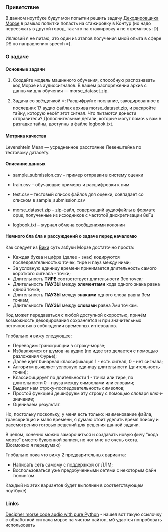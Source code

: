 ### Приветствие

В данном ноутбуке будут мои попытки решить задачу [Декодировщика Морзе](https://www.kaggle.com/competitions/morse-decoder/overview) в рамках попытки попасть на стажировку в Контур (но надо переезжать в другой город, так что на стажировку я не стремлюсь :D)

Иллюзий я не питаю, это один из этапов получения мной опыта в сфере DS по направлению speech =).

### О задаче
#### Основные задачи

1. Создайте модель машинного обучения, способную распознавать код Морзе из аудиосигналов. В вашем распоряжении архив с данными для обучения — morse_dataset.zip.

2. Задача со звёздочкой ⭐: Расшифруйте послание, закодированное в последних 17 аудио файлах архива morse_dataset.zip, и раскройте тайну, которую несёт этот сигнал. Что пытаются донести отправители?
Дополнительные детали, которые могут помочь вам в разгадке тайны, доступны в файле logbook.txt.

#### Метрика качества

Levenshtein Mean — усредненное расстояние Левенштейна по тестовому датасету.

#### Описание данных

- sample_submission.csv – пример отправки в систему оценки

- train.csv – обучающие примеры и расшифровки к ним

- test.csv – тестовый список файлов для оценки, совпадает со списком в sample_submission.csv

- morse_dataset.zip – zip-файл, содержащий аудиофайлы в формате opus, полученные из исходников с частотой дискретизации 8кГц

- logbook.txt – журнал обмена сообщениями колонии

#### Немного бла бла и рассуждений о задаче перед началомю

Как следует из [Вики](https://ru.wikipedia.org/wiki/%D0%90%D0%B7%D0%B1%D1%83%D0%BA%D0%B0_%D0%9C%D0%BE%D1%80%D0%B7%D0%B5) суть азбуки Морзе достаточно проста:

- Каждая буква и цифра (далее - знак) кодируются последовательностью точек, тире и пауз между ними;
- За условную единицу времени принимается длительность самого короткого сигнала - точки;
- Длительность **ТИРЕ** соответствует длительности 3ех точек;
- Длительность **ПАУЗЫ** между **элементами** кода одного знака равна одной точке;
- Длительность **ПАУЗЫ** между **знаками** одного слова равна 3ем точкам;
- Длительность **ПАУЗЫ** между **словами** равна 7ми точкам.


Код может передаваться с любой доступной скоростью, причём возможность декодирования сохраняется и при значительных неточностях в соблюдении временных интервалов.

Глобально я вижу следующее:
- Переводим транскрипции в строку-морзе;
- Избавляемся от шумов на аудио (по идее это делается с помощью разложения Фурье);
- Далее идет бинарная классификация 1 - есть сигнал, 0 - нет сигнала;
- Алгоритм выявляет условную единицу длительности (длительность точки);
- Классифицирует по длительности 1 - точка или тире, по длительности 0 - пауза между символами или словами;
- Выдает нам строку-последовательность символов;
- Простой функцией дешифруем эту строку с помощью словаря ключ-значение;
- Оцениваем результат.

Но, постольку поскольку, у меня есть только: наименование файла, транскрипция и мало времени, я думаю стоит уделить время поиску и рассмотрению готовых решений для решения данной задачи.

В целом, конечно можно заморочиться и создавать новую фичу "кода морзе" вместо буквенной записи, но чот мне не очень охота. (Возможно я передумаю)

Глобально пока что вижу 2 предварительных варианта:
- Написать сеть самому с поддержкой от ЛЛМ;
- Воспользоваться уже предобученными сетями с некоторым файн тюнингом.

Каждый из этих вариантов будет выполнен в соответствующем ноутбуке)


### Links

[Decipher morse code audio with pure Python](https://www.youtube.com/watch?v=ylhAsdNq5IE&ab_channel=SanDiegoPython) - нашел вот такую ссылочку с обработкой сигнала морзе на чистом пайтон, мб удастся попробовать использовать
